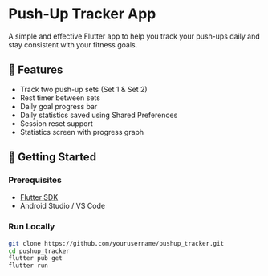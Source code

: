 #  Push-Up Tracker App

A simple and effective Flutter app to help you track your push-ups daily and stay consistent with your fitness goals.

## 📱 Features

-  Track two push-up sets (Set 1 & Set 2)
-  Rest timer between sets
-  Daily goal progress bar
-  Daily statistics saved using Shared Preferences
-  Session reset support
-  Statistics screen with progress graph

## 🚀 Getting Started

### Prerequisites

- [Flutter SDK](https://flutter.dev/docs/get-started/install)
- Android Studio / VS Code

### Run Locally

```bash
git clone https://github.com/yourusername/pushup_tracker.git
cd pushup_tracker
flutter pub get
flutter run

